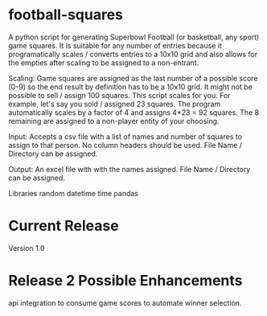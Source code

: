 # football-squares
A python script for generating Superbowl Football (or basketball, any sport) game squares. It is suitable for any number of entries because it programatically scales / converts entries to a 10x10 grid and also allows for the empties after scaling to be assigned to a non-entrant.

Scaling: Game squares are assigned as the last number of a possible score (0-9) so the end result by definition has to be a 10x10 grid. It might not be possible to sell / assign 100 squares. This script scales for you. For example, let's say you sold / assigned 23 squares. The program automatically scales by a factor of 4 and assigns 4*23 = 92 squares. The 8 remaining are assigned to a non-player entity of your choosing.
 
Input: Accepts a csv file with a list of names and number of squares to assign to that person. No column headers should be used. File Name / Directory can be assigned.

Output: An excel file with with the names assigned. File Name / Directory can be assigned.

Libraries
random
datetime
time
pandas

# Current Release
Version 1.0

# Release 2 Possible Enhancements
api integration to consume game scores to automate winner selection.
